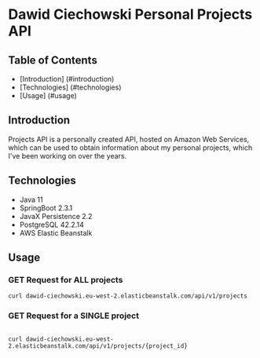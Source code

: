 # Dawid Ciechowski Personal Projects API

## Table of Contents

* [Introduction] (#introduction)
* [Technologies] (#technologies)
* [Usage] (#usage)

## Introduction

Projects API is a personally created API, hosted on Amazon Web Services, which can be used to obtain information about
my personal projects, which I've been working on over the years. 

## Technologies

- Java 11
- SpringBoot 2.3.1
- JavaX Persistence 2.2
- PostgreSQL 42.2.14
- AWS Elastic Beanstalk

## Usage

### GET Request for ALL projects

```
curl dawid-ciechowski.eu-west-2.elasticbeanstalk.com/api/v1/projects
```

### GET Request for a SINGLE project

```

curl dawid-ciechowski.eu-west-2.elasticbeanstalk.com/api/v1/projects/{project_id}
```

